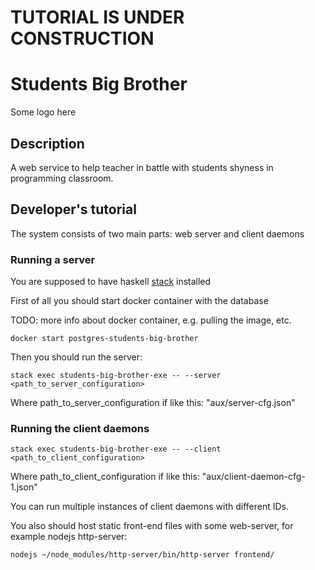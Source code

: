 # TUTORIAL IS UNDER CONSTRUCTION

# Students Big Brother

Some logo here 

## Description 

A web service to help teacher in battle with students shyness in programming classroom.

## Developer's tutorial

The system consists of two main parts: web server and client daemons 

### Running a server

You are supposed to have haskell [stack](http://docs.haskellstack.org/en/stable/README.html) installed 

First of all you should start docker container with the database

TODO: more info about docker container, e.g. pulling the image, etc.

```
docker start postgres-students-big-brother
```

Then you should run the server: 

```
stack exec students-big-brother-exe -- --server <path_to_server_configuration>
```

Where path_to_server_configuration if like this: "aux/server-cfg.json"

### Running the client daemons

```
stack exec students-big-brother-exe -- --client <path_to_client_configuration>
```

Where path_to_client_configuration if like this: "aux/client-daemon-cfg-1.json"

You can run multiple instances of client daemons with different IDs.

You also should host static front-end files with some web-server, for example nodejs http-server: 

```
nodejs ~/node_modules/http-server/bin/http-server frontend/
```